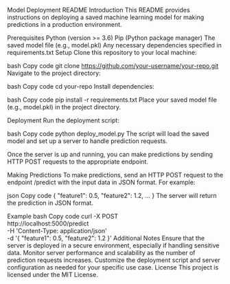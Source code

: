 Model Deployment README
Introduction
This README provides instructions on deploying a saved machine learning model for making predictions in a production environment.

Prerequisites
Python (version >= 3.6)
Pip (Python package manager)
The saved model file (e.g., model.pkl)
Any necessary dependencies specified in requirements.txt
Setup
Clone this repository to your local machine:

bash
Copy code
git clone https://github.com/your-username/your-repo.git
Navigate to the project directory:

bash
Copy code
cd your-repo
Install dependencies:

bash
Copy code
pip install -r requirements.txt
Place your saved model file (e.g., model.pkl) in the project directory.

Deployment
Run the deployment script:

bash
Copy code
python deploy_model.py
The script will load the saved model and set up a server to handle prediction requests.

Once the server is up and running, you can make predictions by sending HTTP POST requests to the appropriate endpoint.

Making Predictions
To make predictions, send an HTTP POST request to the endpoint /predict with the input data in JSON format. For example:

json
Copy code
{
    "feature1": 0.5,
    "feature2": 1.2,
    ...
}
The server will return the prediction in JSON format.

Example
bash
Copy code
curl -X POST \
  http://localhost:5000/predict \
  -H 'Content-Type: application/json' \
  -d '{
    "feature1": 0.5,
    "feature2": 1.2
}'
Additional Notes
Ensure that the server is deployed in a secure environment, especially if handling sensitive data.
Monitor server performance and scalability as the number of prediction requests increases.
Customize the deployment script and server configuration as needed for your specific use case.
License
This project is licensed under the MIT License.

